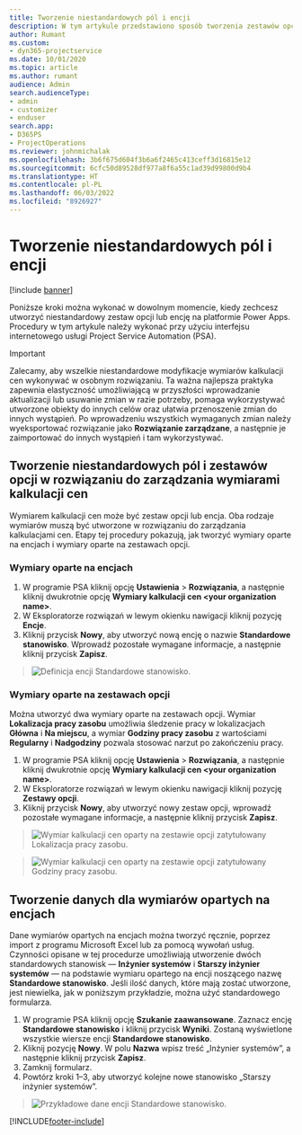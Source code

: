 ```yaml
---
title: Tworzenie niestandardowych pól i encji
description: W tym artykule przedstawiono sposób tworzenia zestawów opcji i encji we własnym rozwiązaniu na platformie Power Apps.
author: Rumant
ms.custom:
- dyn365-projectservice
ms.date: 10/01/2020
ms.topic: article
ms.author: rumant
audience: Admin
search.audienceType:
- admin
- customizer
- enduser
search.app:
- D365PS
- ProjectOperations
ms.reviewer: johnmichalak
ms.openlocfilehash: 3b6f675d604f3b6a6f2465c413ceff3d16815e12
ms.sourcegitcommit: 6cfc50d89528df977a8f6a55c1ad39d99800d9b4
ms.translationtype: HT
ms.contentlocale: pl-PL
ms.lasthandoff: 06/03/2022
ms.locfileid: "8926927"
---
```

# <a name="create-custom-fields-and-entities"></a>Tworzenie niestandardowych pól i encji 

[!include [banner](../includes/psa-now-project-operations.md)]

Poniższe kroki można wykonać w dowolnym momencie, kiedy zechcesz utworzyć niestandardowy zestaw opcji lub encję na platformie Power Apps.  
Procedury w tym artykule należy wykonać przy użyciu interfejsu internetowego usługi Project Service Automation (PSA).

> [!IMPORTANT]
> Zalecamy, aby wszelkie niestandardowe modyfikacje wymiarów kalkulacji cen wykonywać w osobnym rozwiązaniu. Ta ważna najlepsza praktyka zapewnia elastyczność umożliwiającą w przyszłości wprowadzanie aktualizacji lub usuwanie zmian w razie potrzeby, pomaga wykorzystywać utworzone obiekty do innych celów oraz ułatwia przenoszenie zmian do innych wystąpień. Po wprowadzeniu wszystkich wymaganych zmian należy wyeksportować rozwiązanie jako **Rozwiązanie zarządzane**, a następnie je zaimportować do innych wystąpień i tam wykorzystywać.

  
## <a name="create-custom-fields-and-option-sets-in-the-pricing-dimension-solution"></a>Tworzenie niestandardowych pól i zestawów opcji w rozwiązaniu do zarządzania wymiarami kalkulacji cen

Wymiarem kalkulacji cen może być zestaw opcji lub encja. Oba rodzaje wymiarów muszą być utworzone w rozwiązaniu do zarządzania kalkulacjami cen. Etapy tej procedury pokazują, jak tworzyć wymiary oparte na encjach i wymiary oparte na zestawach opcji.

### <a name="entity-based-dimensions"></a>Wymiary oparte na encjach

1. W programie PSA kliknij opcję **Ustawienia** > **Rozwiązania**, a następnie kliknij dwukrotnie opcję **Wymiary kalkulacji cen \<your organization name>**.
2. W Eksploratorze rozwiązań w lewym okienku nawigacji kliknij pozycję **Encje**.
3. Kliknij przycisk **Nowy**, aby utworzyć nową encję o nazwie **Standardowe stanowisko**. Wprowadź pozostałe wymagane informacje, a następnie kliknij przycisk **Zapisz**.

> ![Definicja encji Standardowe stanowisko.](media/Standard-Title-entity-definition.png)


### <a name="option-set-based-dimensions"></a>Wymiary oparte na zestawach opcji 
Można utworzyć dwa wymiary oparte na zestawach opcji. Wymiar **Lokalizacja pracy zasobu** umożliwia śledzenie pracy w lokalizacjach **Główna** i **Na miejscu**, a wymiar **Godziny pracy zasobu** z wartościami **Regularny** i **Nadgodziny** pozwala stosować narzut po zakończeniu pracy.


1. W programie PSA kliknij opcję **Ustawienia** > **Rozwiązania**, a następnie kliknij dwukrotnie opcję **Wymiary kalkulacji cen \<your organization name>**. 
2. W Eksploratorze rozwiązań w lewym okienku nawigacji kliknij pozycję **Zestawy opcji**. 
3. Kliknij przycisk **Nowy**, aby utworzyć nowy zestaw opcji, wprowadź pozostałe wymagane informacje, a następnie kliknij przycisk **Zapisz**.

> ![Wymiar kalkulacji cen oparty na zestawie opcji zatytułowany Lokalizacja pracy zasobu.](media/Option-set-PD-called-Resource-Work-Location.png)

> ![Wymiar kalkulacji cen oparty na zestawie opcji zatytułowany Godziny pracy zasobu.](media/Option-set-PD-called-Resource-Work-Hours.PNG)


## <a name="create-data-for-entity-based-dimensions"></a>Tworzenie danych dla wymiarów opartych na encjach

Dane wymiarów opartych na encjach można tworzyć ręcznie, poprzez import z programu Microsoft Excel lub za pomocą wywołań usług. Czynności opisane w tej procedurze umożliwiają utworzenie dwóch standardowych stanowisk — **Inżynier systemów** i **Starszy inżynier systemów** — na podstawie wymiaru opartego na encji noszącego nazwę **Standardowe stanowisko**. Jeśli ilość danych, które mają zostać utworzone, jest niewielka, jak w poniższym przykładzie, można użyć standardowego formularza.

1. W programie PSA kliknij opcję **Szukanie zaawansowane**. Zaznacz encję **Standardowe stanowisko** i kliknij przycisk **Wyniki**. Zostaną wyświetlone wszystkie wiersze encji **Standardowe stanowisko**.
2. Kliknij pozycję **Nowy**. W polu **Nazwa** wpisz treść „Inżynier systemów”, a następnie kliknij przycisk **Zapisz**.
3. Zamknij formularz. 
4. Powtórz kroki 1–3, aby utworzyć kolejne nowe stanowisko „Starszy inżynier systemów”.

> ![Przykładowe dane encji Standardowe stanowisko.](media/ST-data.png)




[!INCLUDE[footer-include](../includes/footer-banner.md)]
